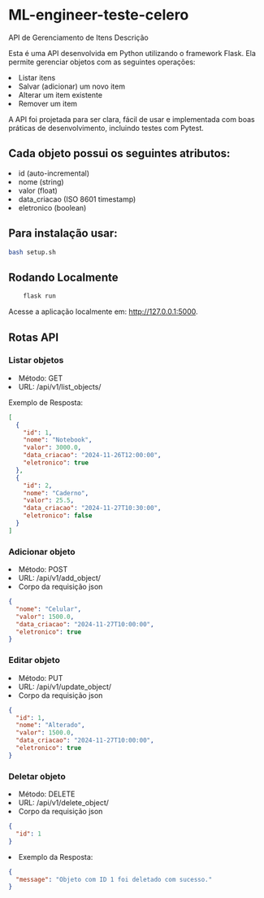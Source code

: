 # ML-engineer-teste-celero
API de Gerenciamento de Itens
Descrição

Esta é uma API desenvolvida em Python utilizando o framework Flask. Ela permite gerenciar objetos com as seguintes operações:

<li>Listar itens
<li>Salvar (adicionar) um novo item
<li>Alterar um item existente
<li>Remover um item

A API foi projetada para ser clara, fácil de usar e implementada com boas práticas de desenvolvimento, incluindo testes com Pytest.

## Cada objeto possui os seguintes atributos:

<li>id (auto-incremental)
<li>nome (string)
<li>valor (float)
<li>data_criacao (ISO 8601 timestamp)
<li>eletronico (boolean)

## Para instalação usar:

```sh
bash setup.sh
```

## Rodando Localmente

```sh
    flask run
```
Acesse a aplicação localmente em: http://127.0.0.1:5000.

## Rotas API

### Listar objetos

<li>Método: GET

<li>URL: /api/v1/list_objects/

Exemplo de Resposta:

```json
[
  {
    "id": 1,
    "nome": "Notebook",
    "valor": 3000.0,
    "data_criacao": "2024-11-26T12:00:00",
    "eletronico": true
  },
  {
    "id": 2,
    "nome": "Caderno",
    "valor": 25.5,
    "data_criacao": "2024-11-27T10:30:00",
    "eletronico": false
  }
]
```

### Adicionar objeto

<li>Método: POST

<li>URL: /api/v1/add_object/

<li> Corpo da requisição json 

```json
{
  "nome": "Celular",
  "valor": 1500.0,
  "data_criacao": "2024-11-27T10:00:00",
  "eletronico": true
}
```

### Editar objeto

<li>Método: PUT

<li>URL: /api/v1/update_object/

<li> Corpo da requisição json 

```json
{
  "id": 1,
  "nome": "Alterado",
  "valor": 1500.0,
  "data_criacao": "2024-11-27T10:00:00",
  "eletronico": true
}
```

### Deletar objeto

<li>Método: DELETE

<li>URL: /api/v1/delete_object/

<li> Corpo da requisição json 

```json
{
  "id": 1
}
```

<li> Exemplo da Resposta:

```json
{
  "message": "Objeto com ID 1 foi deletado com sucesso."
}
```